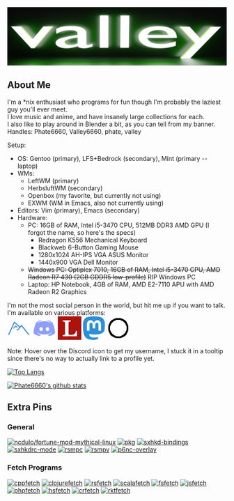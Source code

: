 <img src="https://github.com/Phate6660/Phate6660/blob/master/valley-banner.png?raw=true"/>

## About Me

I'm a \*nix enthusiast who programs for fun though I'm probably the laziest guy you'll ever meet.<br>
I love music and anime, and have insanely large collections for each.<br>
I also like to play around in Blender a bit, as you can tell from my banner.<br>
Handles: Phate6660, Valley6660, phate, valley

Setup:
- OS: Gentoo (primary), LFS+Bedrock (secondary), Mint (primary -- laptop)
- WMs: 
  + LeftWM (primary)
  + HerbsluftWM (secondary)
  + Openbox (my favorite, but currently not using)
  + EXWM (WM in Emacs, also not currently using)
- Editors: Vim (primary), Emacs (secondary)
- Hardware:
  + PC: 16GB of RAM, Intel i5-3470 CPU, 512MB DDR3 AMD GPU (I forgot the name, so here's the specs)
    * Redragon K556 Mechanical Keyboard
    * Blackweb 6-Button Gaming Mouse
    * 1280x1024 AH-IPS VGA ASUS Monitor
    * 1440x900 VGA Dell Monitor
  + ~~Windows PC: Optiplex 7010, 16GB of RAM, Intel i5-3470 CPU, AMD Radeon R7 430 (2GB GDDR5 low-profile)~~ RIP Windows PC
  + Laptop: HP Notebook, 4GB of RAM, AMD E2-7110 APU with AMD Radeon R2 Graphics

I'm not the most social person in the world, but hit me up if you want to talk. I'm available on various platforms:<br>
<a href="https://codeberg.org/Phate6660"><img src="https://github.com/Phate6660/Phate6660/blob/master/codeberg.png?raw=true" title="Codeberg"/></a> <a href="https://discord.com"><img src="https://github.com/Phate6660/Phate6660/blob/master/discord.png?raw=true" title="Phate6660#0073"/></a> <a href="https://lobste.rs/u/Phate6660"><img src="https://github.com/Phate6660/Phate6660/blob/master/lobsters.png?raw=true" title="Lobsters"/></a> <a rel="me" href="https://fosstodon.org/@Phate6660"><img src="https://github.com/Phate6660/Phate6660/blob/master/mastodon.png?raw=true" title="Mastodon"/></a>  <a href="https://sr.ht/~phate"><img src="https://github.com/Phate6660/Phate6660/blob/master/sourcehut.png?raw=true" title="sourcehut"/></a>

Note: Hover over the Discord icon to get my username, I stuck it in a tooltip since there's no way to actually link to a profile yet.

[![Top Langs](https://github-readme-stats.vercel.app/api/top-langs/?username=Phate6660&hide=javascript,lua&theme=dark&layout=compact)](https://github.com/anuraghazra/github-readme-stats)

[![Phate6660's github stats](https://github-readme-stats.vercel.app/api?username=Phate6660&show_icons=true&theme=dark)](https://github.com/Phate6660)

## Extra Pins

### General
[![ncdulo/fortune-mod-mythical-linux](https://github-readme-stats.vercel.app/api/pin/?username=ncdulo&repo=fortune-mod-mythical-linux&show_owner=true&theme=dark)](https://github.com/ncdulo/fortune-mod-mythical-linux)
[![pkg](https://github-readme-stats.vercel.app/api/pin/?username=Phate6660&repo=pkg&theme=dark)](https://github.com/Phate6660/pkg)
[![sxhkd-bindings](https://github-readme-stats.vercel.app/api/pin/?username=Phate6660&repo=sxhkd-bindings&theme=dark)](https://github.com/Phate6660/sxhkd-bindings)
[![sxhkdrc-mode](https://github-readme-stats.vercel.app/api/pin/?username=Phate6660&repo=sxhkdrc-mode&theme=dark)](https://github.com/Phate6660/sxhkdrc-mode)
[![rsmpc](https://github-readme-stats.vercel.app/api/pin/?username=Phate6660&repo=rsmpc&theme=dark)](https://github.com/Phate6660/rsmpc)
[![rsmpv](https://github-readme-stats.vercel.app/api/pin/?username=Phate6660&repo=rsmpv&theme=dark)](https://github.com/Phate6660/rsmpv)
[![p6nc-overlay](https://github-readme-stats.vercel.app/api/pin/?username=p6nc&repo=overlay&show_owner=true&theme=dark)](https://github.com/p6nc/overlay)

### Fetch Programs
[![cppfetch](https://github-readme-stats.vercel.app/api/pin/?username=Phate6660&repo=cppfetch&theme=dark)](https://github.com/Phate6660/cppfetch)
[![clojurefetch](https://github-readme-stats.vercel.app/api/pin/?username=Phate6660&repo=clojurefetch&theme=dark)](https://github.com/Phate6660/clojurefetch)
[![rsfetch](https://github-readme-stats.vercel.app/api/pin/?username=Phate6660&repo=rsfetch&theme=dark)](https://github.com/Phate6660/rsfetch)
[![scalafetch](https://github-readme-stats.vercel.app/api/pin/?username=Phate6660&repo=scalafetch&theme=dark)](https://github.com/Phate6660/scalafetch)
[![fsfetch](https://github-readme-stats.vercel.app/api/pin/?username=Phate6660&repo=fsfetch&theme=dark)](https://github.com/Phate6660/fsfetch)
[![jsfetch](https://github-readme-stats.vercel.app/api/pin/?username=Phate6660&repo=jsfetch&theme=dark)](https://github.com/Phate6660/jsfetch)
[![phpfetch](https://github-readme-stats.vercel.app/api/pin/?username=Phate6660&repo=phpfetch&theme=dark)](https://github.com/Phate6660/phpfetch)
[![hsfetch](https://github-readme-stats.vercel.app/api/pin/?username=Phate6660&repo=hsfetch&theme=dark)](https://github.com/Phate6660/hsfetch)
[![crfetch](https://github-readme-stats.vercel.app/api/pin/?username=Phate6660&repo=crfetch&theme=dark)](https://github.com/Phate6660/crfetch)
[![rktfetch](https://github-readme-stats.vercel.app/api/pin/?username=mythical-linux&repo=rktfetch&show_owner=true&theme=dark)](https://github.com/mythical-linux/rktfetch)
